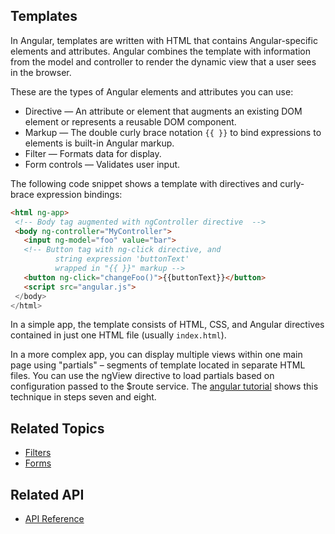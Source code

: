 <!--
{
"name" : "templates",
"version" : "0.1",
"title" : "Templates",
"description" : "Angular combines the template with information from the model and controller to render the dynamic view that a user sees in the browser.",
"homepage" : "https://docs.angularjs.org/guide",
"freshnessDate" : 2015-06-02,
"license" : "CC BY 3.0"
}
-->


<!-- @section -->

## Templates

In Angular, templates are written with HTML that contains Angular-specific elements and attributes.
Angular combines the template with information from the model and controller to render the dynamic
view that a user sees in the browser.

These are the types of Angular elements and attributes you can use:

* Directive — An attribute or element that
  augments an existing DOM element or represents a reusable DOM component.
* Markup — The double curly brace notation `{{ }}` to bind expressions
  to elements is built-in Angular markup.
* Filter — Formats data for display.
* Form controls — Validates user input.

The following code snippet shows a template with directives and
curly-brace expression bindings:


```html
<html ng-app>
 <!-- Body tag augmented with ngController directive  -->
 <body ng-controller="MyController">
   <input ng-model="foo" value="bar">
   <!-- Button tag with ng-click directive, and
          string expression 'buttonText'
          wrapped in "{{ }}" markup -->
   <button ng-click="changeFoo()">{{buttonText}}</button>
   <script src="angular.js">
 </body>
</html>
```

In a simple app, the template consists of HTML, CSS, and Angular directives contained
in just one HTML file (usually `index.html`).

In a more complex app, you can display multiple views within one main page using "partials" –
segments of template located in separate HTML files. You can use the
ngView directive to load partials based on configuration passed
to the $route service. The [angular tutorial](https://pilot.outlearn.com/module/angularjs/angular-tutorial) shows this
technique in steps seven and eight.



<!-- @section -->

## Related Topics

* [Filters](https://pilot.outlearn.com/learn/supermegacorp/angular/11)
* [Forms](https://pilot.outlearn.com/learn/supermegacorp/angular/12)


<!-- @section -->

## Related API

* [API Reference](https://docs.angularjs.org/api)
